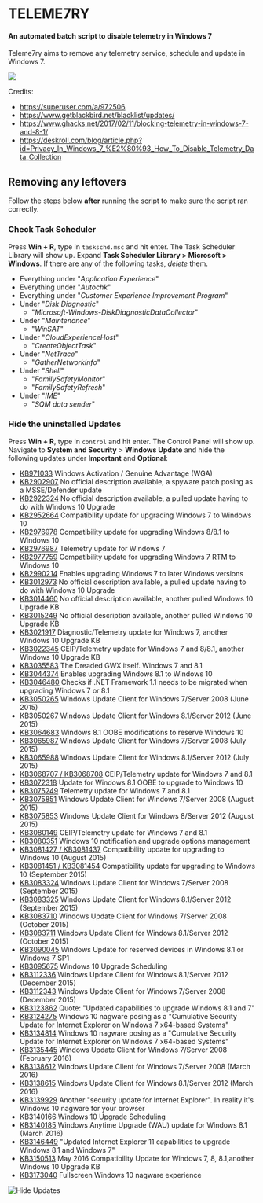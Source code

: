 # TELEME7RY
#### An automated batch script to disable telemetry in Windows 7

Teleme7ry aims to remove any telemetry service, schedule and update in Windows 7.

![](https://puu.sh/BPXHI.png)

Credits:
- https://superuser.com/a/972506
- https://www.getblackbird.net/blacklist/updates/
- https://www.ghacks.net/2017/02/11/blocking-telemetry-in-windows-7-and-8-1/
- https://deskroll.com/blog/article.php?id=Privacy_In_Windows_7_%E2%80%93_How_To_Disable_Telemetry_Data_Collection

## Removing any leftovers
Follow the steps below **after** running the script to make sure the script ran correctly.

### Check Task Scheduler
Press **Win + R**, type in `taskschd.msc` and hit enter. The Task Scheduler Library will show up.
Expand **Task Scheduler Library > Microsoft > Windows**. If there are any of the following tasks, *delete* them.

- Everything under "*Application Experience*"
- Everything under "*Autochk*"
- Everything under "*Customer Experience Improvement Program*"
- Under "*Disk Diagnostic*"
	- "*Microsoft-Windows-DiskDiagnosticDataCollector*"
- Under "*Maintenance*"
	- "*WinSAT*"
- Under "*CloudExperienceHost*"
	- "*CreateObjectTask*"
- Under "*NetTrace*"
	- "*GatherNetworkInfo*"
- Under "*Shell*"
	- "*FamilySafetyMonitor*"
	- "*FamilySafetyRefresh*"
- Under "*IME*"
	- "*SQM data sender*"

### Hide the uninstalled Updates
Press **Win + R**, type in `control` and hit enter. The Control Panel will show up.
Navigate to **System and Security** > **Windows Update** and hide the following updates under **Important** and **Optional**:

- [KB971033](https://support.microsoft.com/en-us/kb/971033) Windows Activation / Genuine Advantage (WGA)
- [KB2902907](https://support.microsoft.com/en-us/kb/2902907) No official description available, a spyware patch posing as a MSSE/Defender update
- [KB2922324](https://support.microsoft.com/en-us/kb/2922324) No official description available, a pulled update having to do with Windows 10 Upgrade
- [KB2952664](https://support.microsoft.com/en-us/kb/2952664) Compatibility update for upgrading Windows 7 to Windows 10
- [KB2976978](https://support.microsoft.com/en-us/kb/2976978) Compatibility update for upgrading Windows 8/8.1 to Windows 10
- [KB2976987](https://support.microsoft.com/en-us/kb/2976987) Telemetry update for Windows 7
- [KB2977759](https://support.microsoft.com/en-us/kb/2977759) Compatibility update for upgrading Windows 7 RTM to Windows 10
- [KB2990214](https://support.microsoft.com/en-us/kb/2990214) Enables upgrading Windows 7 to later Windows versions
- [KB3012973](https://support.microsoft.com/en-us/kb/3012973) No official description available, a pulled update having to do with Windows 10 Upgrade
- [KB3014460](https://support.microsoft.com/en-us/kb/3014460) No official description available, another pulled Windows 10 Upgrade KB
- [KB3015249](https://support.microsoft.com/en-us/kb/3015249) No official description available, another pulled Windows 10 Upgrade KB
- [KB3021917](https://support.microsoft.com/en-us/kb/3021917) Diagnostic/Telemetry update for Windows 7, another Windows 10 Upgrade KB
- [KB3022345](https://support.microsoft.com/en-us/kb/3022345) CEIP/Telemetry update for Windows 7 and 8/8.1, another Windows 10 Upgrade KB
- [KB3035583](https://support.microsoft.com/en-us/kb/3035583) The Dreaded GWX itself. Windows 7 and 8.1
- [KB3044374](https://support.microsoft.com/en-us/kb/3044374) Enables upgrading Windows 8.1 to Windows 10
- [KB3046480](https://support.microsoft.com/en-us/kb/3046480) Checks if .NET Framework 1.1 needs to be migrated when upgrading Windows 7 or 8.1
- [KB3050265](https://support.microsoft.com/en-us/kb/3050265) Windows Update Client for Windows 7/Server 2008 (June 2015)
- [KB3050267](https://support.microsoft.com/en-us/kb/3050267) Windows Update Client for Windows 8.1/Server 2012 (June 2015)
- [KB3064683](https://support.microsoft.com/en-us/kb/3064683) Windows 8.1 OOBE modifications to reserve Windows 10
- [KB3065987](https://support.microsoft.com/en-us/kb/3065987) Windows Update Client for Windows 7/Server 2008 (July 2015)
- [KB3065988](https://support.microsoft.com/en-us/kb/3065988) Windows Update Client for Windows 8.1/Server 2012 (July 2015)
- [KB3068707 / KB3068708](https://support.microsoft.com/en-us/kb/3068708) CEIP/Telemetry update for Windows 7 and 8.1
- [KB3072318](https://support.microsoft.com/en-us/kb/3072318) Update for Windows 8.1 OOBE to upgrade to Windows 10
- [KB3075249](https://support.microsoft.com/en-us/kb/3075249) Telemetry update for Windows 7 and 8.1
- [KB3075851](https://support.microsoft.com/en-us/kb/3075851) Windows Update Client for Windows 7/Server 2008 (August 2015)
- [KB3075853](https://support.microsoft.com/en-us/kb/3075853) Windows Update Client for Windows 8/Server 2012 (August 2015)
- [KB3080149](https://support.microsoft.com/en-us/kb/3080149) CEIP/Telemetry update for Windows 7 and 8.1
- [KB3080351](https://support.microsoft.com/en-us/kb/3080351) Windows 10 notification and upgrade options management
- [KB3081427 / KB3081437](https://support.microsoft.com/en-us/kb/3081437) Compatibility update for upgrading to Windows 10 (August 2015)
- [KB3081451 / KB3081454](https://support.microsoft.com/en-us/kb/3081454) Compatibility update for upgrading to Windows 10 (September 2015)
- [KB3083324](https://support.microsoft.com/en-us/kb/3083324) Windows Update Client for Windows 7/Server 2008 (September 2015)
- [KB3083325](https://support.microsoft.com/en-us/kb/3083325) Windows Update Client for Windows 8.1/Server 2012 (September 2015)
- [KB3083710](https://support.microsoft.com/en-us/kb/3083710) Windows Update Client for Windows 7/Server 2008 (October 2015)
- [KB3083711](https://support.microsoft.com/en-us/kb/3083711) Windows Update Client for Windows 8.1/Server 2012 (October 2015)
- [KB3090045](https://support.microsoft.com/en-us/kb/3090045) Windows Update for reserved devices in Windows 8.1 or Windows 7 SP1
- [KB3095675](https://support.microsoft.com/en-us/kb/3095675) Windows 10 Upgrade Scheduling
- [KB3112336](https://support.microsoft.com/en-us/kb/3112336) Windows Update Client for Windows 8.1/Server 2012 (December 2015)
- [KB3112343](https://support.microsoft.com/en-us/kb/3112343) Windows Update Client for Windows 7/Server 2008 (December 2015)
- [KB3123862](https://support.microsoft.com/en-us/kb/3123862) Quote: "Updated capabilities to upgrade Windows 8.1 and 7"
- [KB3124275](https://support.microsoft.com/en-us/kb/3124275) Windows 10 nagware posing as a "Cumulative Security Update for Internet Explorer on Windows 7 x64-based Systems"
- [KB3134814](https://support.microsoft.com/en-us/kb/3134814) Windows 10 nagware posing as a "Cumulative Security Update for Internet Explorer on Windows 7 x64-based Systems"
- [KB3135445](https://support.microsoft.com/en-us/kb/3135445) Windows Update Client for Windows 7/Server 2008 (February 2016)
- [KB3138612](https://support.microsoft.com/en-us/kb/3138612) Windows Update Client for Windows 7/Server 2008 (March 2016)
- [KB3138615](https://support.microsoft.com/en-us/kb/3138615) Windows Update Client for Windows 8.1/Server 2012 (March 2016)
- [KB3139929](https://support.microsoft.com/en-us/kb/3139929) Another "security update for Internet Explorer". In reality it's Windows 10 nagware for your browser
- [KB3140166](https://support.microsoft.com/en-us/kb/3140166) Windows 10 Upgrade Scheduling
- [KB3140185](https://support.microsoft.com/en-us/kb/3140185) Windows Anytime Upgrade (WAU) update for Windows 8.1 (March 2016)
- [KB3146449](https://support.microsoft.com/en-us/kb/3146449) "Updated Internet Explorer 11 capabilities to upgrade Windows 8.1 and Windows 7"
- [KB3150513](https://support.microsoft.com/en-us/kb/3150513) May 2016 Compatibility Update for Windows 7, 8, 8.1,another Windows 10 Upgrade KB
- [KB3173040](https://support.microsoft.com/en-us/kb/3173040) Fullscreen Windows 10 nagware experience

![Hide Updates](https://puu.sh/Bn6ke.png)